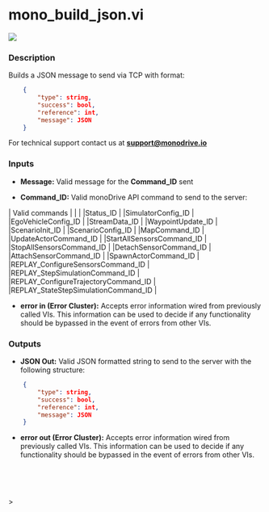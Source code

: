# mono_build_json.vi

<p class="img_container">
<img class="lg_img" src="../mono_build_json.png"/>
</p>

### Description

Builds a JSON message to send via TCP with format:   
```json
    {
        "type": string,
        "success": bool,
        "reference": int,
        "message": JSON
    }
```

For technical support contact us at <b>support@monodrive.io</b> 

### Inputs

- **Message:**  Valid message for the **Command_ID** sent
 

- **Command_ID:**  Valid monoDrive API command to send to the server:    

| Valid commands  |
|  | 
|Status_ID   |
|SimulatorConfig_ID |
|EgoVehicleConfig_ID |
|StreamData_ID   |
|WaypointUpdate_ID    |
|ScenarioInit_ID  |
|ScenarioConfig_ID   |
|MapCommand_ID  |
|UpdateActorCommand_ID  | 
|StartAllSensorsCommand_ID   | 
|StopAllSensorsCommand_ID   | 
|DetachSensorCommand_ID   | 
|AttachSensorCommand_ID   |
|SpawnActorCommand_ID   |
|REPLAY_ConfigureSensorsCommand_ID  |
|REPLAY_StepSimulationCommand_ID  |
|REPLAY_ConfigureTrajectoryCommand_ID  |
|REPLAY_StateStepSimulationCommand_ID   |    
 

- **error in (Error Cluster):** Accepts error information wired from previously called VIs. This information can be used to decide if any functionality should be bypassed in the event of errors from other VIs. 

### Outputs

- **JSON Out:**  Valid JSON formatted string to send to the server with the
following structure:    

```json
    {
        "type": string,
        "success": bool,
        "reference": int,
        "message": JSON
    }
```
 

- **error out (Error Cluster):** Accepts error information wired from previously called VIs. This information can be used to decide if any functionality should be bypassed in the event of errors from other VIs. 

<p>&nbsp;</p>
&nbsp;</p>
>
</p>
